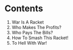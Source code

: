 
# Contents
1. War Is A Racket
2. Who Makes The Profits?
3. Who Pays The Bills?
4. How To Smash This Racket!
5. To Hell With War!
